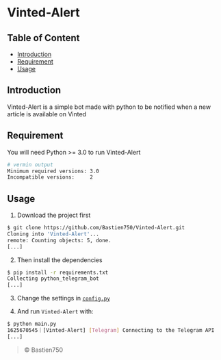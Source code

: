 # Vinted-Alert

## Table of Content

- [Introduction](#Introduction)
- [Requirement](#Requirement)
- [Usage](#Usage)

## Introduction

Vinted-Alert is a simple bot made with python to be notified when a new article is available on Vinted

## Requirement

You will need Python >= 3.0 to run Vinted-Alert

```sh
# vermin output
Minimum required versions: 3.0
Incompatible versions:     2
```

## Usage

1. Download the project first

```sh
$ git clone https://github.com/Bastien750/Vinted-Alert.git
Cloning into 'Vinted-Alert'...
remote: Counting objects: 5, done.
[...]
```

2. Then install the dependencies

```sh
$ pip install -r requirements.txt
Collecting python_telegram_bot
[...]
```

3. Change the settings in [`config.py`](config.py)

4. And run `Vinted-Alert` with:

```sh
$ python main.py
1625670545｜[Vinted-Alert] [Telegram] Connecting to the Telegram API
[...]
```

> © Bastien750
